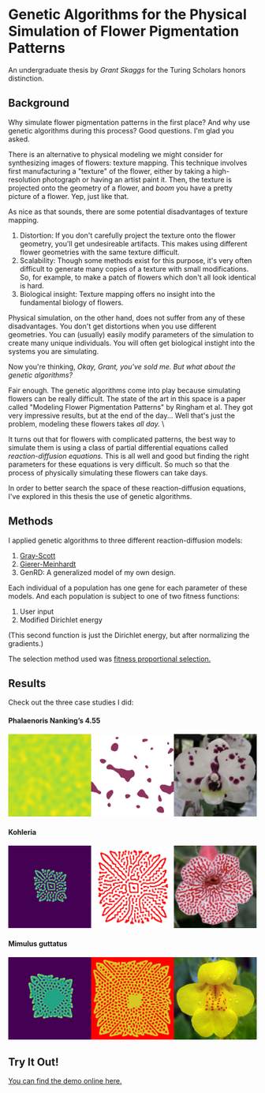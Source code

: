 # Genetic Algorithms for the Physical Simulation of Flower Pigmentation Patterns

An undergraduate thesis by _Grant Skaggs_ for the Turing Scholars honors distinction.

## Background

Why simulate flower pigmentation patterns in the first place? And why use genetic algorithms during this process? Good questions. I'm glad you asked.

There is an alternative to physical modeling we might consider for synthesizing images of flowers: texture mapping. This technique involves first manufacturing a "texture" of the flower, either by taking a high-resolution photograph or having an artist paint it. Then, the texture is projected onto the geometry of a flower, and _boom_ you have a pretty picture of a flower. Yep, just like that.

As nice as that sounds, there are some potential disadvantages of texture mapping.

1. Distortion: If you don't carefully project the texture onto the flower geometry, you'll get undesireable artifacts. This makes using different flower geometries with the same texture difficult.
1. Scalability: Though some methods exist for this purpose, it's very often difficult to generate many copies of a texture with small modifications. So, for example, to make a patch of flowers which don't all look identical is hard.
1. Biological insight: Texture mapping offers no insight into the fundamental biology of flowers.

Physical simulation, on the other hand, does not suffer from any of these disadvantages. You don't get distortions when you use different geometries. You can (usually) easily modify parameters of the simulation to create many unique individuals. You will often get biological instight into the systems you are simulating.

Now you're thinking, _Okay, Grant, you've sold me. But what about the genetic algorithms?_

Fair enough. The genetic algorithms come into play because simulating flowers can be really difficult. The state of the art in this space is a paper called "Modeling Flower Pigmentation Patterns" by Ringham et al. They got very impressive results, but at the end of the day... Well that's just the problem, modeling these flowers takes _all day._ \

It turns out that for flowers with complicated patterns, the best way to simulate them is using a class of partial differential equations called _reaction-diffusion equations._ This is all well and good but finding the right parameters for these equations is very difficult. So much so that the process of physically simulating these flowers can take days.

In order to better search the space of these reaction-diffusion equations, I've explored in this thesis the use of genetic algorithms.

## Methods

I applied genetic algorithms to three different reaction-diffusion models:

1. [Gray-Scott](https://itp.uni-frankfurt.de/~gros/StudentProjects/Projects_2020/projekt_schulz_kaefer/)
1. [Gierer-Meinhardt](http://www.scholarpedia.org/article/Gierer-Meinhardt_model)
1. GenRD: A generalized model of my own design.

Each individual of a population has one gene for each parameter of these models. And each population is subject to one of two fitness functions:

1. User input
1. Modified Dirichlet energy

(This second function is just the Dirichlet energy, but after normalizing the gradients.)

The selection method used was [fitness proportional selection.](https://en.wikipedia.org/wiki/Fitness_proportionate_selection)

## Results

Check out the three case studies I did:

#### Phalaenoris Nanking’s 4.55

![Flower here](case_studies/flower1_done.png)

#### Kohleria

![Flower here](case_studies/flower2_done.png)

#### Mimulus guttatus

![Flower here](case_studies/flower3_done.png)

## Try It Out!

[You can find the demo online here.](https://reaction-diffusion.herokuapp.com/)
